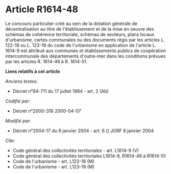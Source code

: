 # Article R1614-48

Le concours particulier créé au sein de la dotation générale de décentralisation au titre de l'établissement et de la mise en
oeuvre des schémas de cohérence territoriale, schémas de secteurs, plans locaux d'urbanisme, cartes communales ou des
documents régis par les articles L. 122-18 ou L. 123-19 du code de l'urbanisme en application de l'article L. 1614-9 est
attribué aux communes et établissements publics de coopération intercommunale des départements d'outre-mer dans les
conditions prévues par les articles R. 1614-49 à R. 1614-51.

**Liens relatifs à cet article**

_Anciens textes_:

  - Décret n°84-711 du 17 juillet 1984 - art. 2 (Ab)

_Codifié par_:

  - Décret n°2000-318 2000-04-07

_Modifié par_:

  - Décret n°2004-17 du 6 janvier 2004 - art. 6 () JORF 8 janvier 2004

_Cite_:

  - Code général des collectivités territoriales - art. L1614-9 (V)
  - Code général des collectivités territoriales L1614-9, R1614-49 à R1614-51
  - Code de l'urbanisme - art. L122-18 (M)
  - Code de l'urbanisme - art. L123-19 (M)

